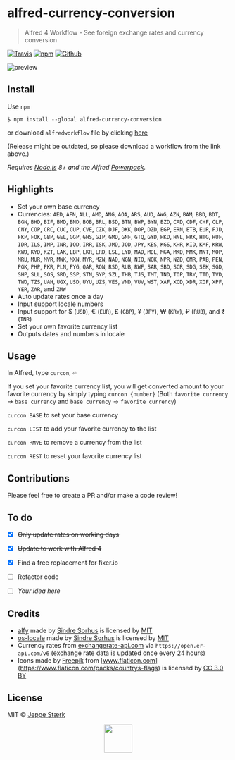 # alfred-currency-conversion

> Alfred 4 Workflow - See foreign exchange rates and currency conversion

[![Travis](https://img.shields.io/travis/jeppestaerk/alfred-currency-conversion/master.svg?style=flat-square&label=build%20status)](https://travis-ci.org/jeppestaerk/alfred-currency-conversion) [![npm](https://img.shields.io/npm/dt/alfred-currency-conversion.svg?style=flat-square&label=npm%20downloads)](https://www.npmjs.com/package/alfred-currency-conversion) [![Github](https://img.shields.io/github/downloads/jeppestaerk/alfred-currency-conversion/total.svg?style=flat-square&label=github%20downloads)](https://github.com/jeppestaerk/alfred-currency-conversion/releases/latest)

![preview](https://user-images.githubusercontent.com/87423085/133938135-ede42cd4-0d7b-47f7-9881-f6838bbbc795.gif)


## Install

Use `npm`
```
$ npm install --global alfred-currency-conversion
```
or download `alfredworkflow` file by clicking [here](https://github.com/jeppestaerk/alfred-currency-conversion/raw/master/alfred-currency-conversion.alfredworkflow)

(Release might be outdated, so please download a workflow from the link above.)

*Requires [Node.js](https://nodejs.org) 8+ and the Alfred [Powerpack](https://www.alfredapp.com/powerpack/).*


## Highlights

- Set your own base currency
- Currencies: `AED`, `AFN`, `ALL`, `AMD`, `ANG`, `AOA`, `ARS`, `AUD`, `AWG`, `AZN`, `BAM`, `BBD`, `BDT`, `BGN`, `BHD`, `BIF`, `BMD`, `BND`, `BOB`, `BRL`, `BSD`, `BTN`, `BWP`, `BYN`, `BZD`, `CAD`, `CDF`, `CHF`, `CLP`, `CNY`, `COP`, `CRC`, `CUC`, `CUP`, `CVE`, `CZK`, `DJF`, `DKK`, `DOP`, `DZD`, `EGP`, `ERN`, `ETB`, `EUR`, `FJD`, `FKP`, `FOK`, `GBP`, `GEL`, `GGP`, `GHS`, `GIP`, `GMD`, `GNF`, `GTQ`, `GYD`, `HKD`, `HNL`, `HRK`, `HTG`, `HUF`, `IDR`, `ILS`, `IMP`, `INR`, `IQD`, `IRR`, `ISK`, `JMD`, `JOD`, `JPY`, `KES`, `KGS`, `KHR`, `KID`, `KMF`, `KRW`, `KWD`, `KYD`, `KZT`, `LAK`, `LBP`, `LKR`, `LRD`, `LSL`, `LYD`, `MAD`, `MDL`, `MGA`, `MKD`, `MMK`, `MNT`, `MOP`, `MRU`, `MUR`, `MVR`, `MWK`, `MXN`, `MYR`, `MZN`, `NAD`, `NGN`, `NIO`, `NOK`, `NPR`, `NZD`, `OMR`, `PAB`, `PEN`, `PGK`, `PHP`, `PKR`, `PLN`, `PYG`, `QAR`, `RON`, `RSD`, `RUB`, `RWF`, `SAR`, `SBD`, `SCR`, `SDG`, `SEK`, `SGD`, `SHP`, `SLL`, `SOS`, `SRD`, `SSP`, `STN`, `SYP`, `SZL`, `THB`, `TJS`, `TMT`, `TND`, `TOP`, `TRY`, `TTD`, `TVD`, `TWD`, `TZS`, `UAH`, `UGX`, `USD`, `UYU`, `UZS`, `VES`, `VND`, `VUV`, `WST`, `XAF`, `XCD`, `XDR`, `XOF`, `XPF`, `YER`, `ZAR`, and `ZMW`
- Auto update rates once a day
- Input support locale numbers
- Input support for $ (`USD`), € (`EUR`), £ (`GBP`), ¥ (`JPY`), ₩ (`KRW`), ₽ (`RUB`), and ₹ (`INR`)
- Set your own favorite currency list
- Outputs dates and numbers in locale


## Usage

In Alfred, type `curcon`, <kbd>⏎</kbd>

If you set your favorite currency list, you will get converted amount to your favorite currency by simply typing `curcon {number}`
(Both `favorite currency` -> `base currency` and `base currency` -> `favorite currency`)

`curcon BASE` to set your base currency

`curcon LIST` to add your favorite currency to the list

`curcon RMVE` to remove a currency from the list

`curcon REST` to reset your favorite currency list


## Contributions

Please feel free to create a PR and/or make a code review!


## To do

- [x] ~~Only update rates on working days~~
- [x] ~~Update to work with Alfred 4~~
- [x] ~~Find a free replacement for fixer.io~~
- [ ] Refactor code
- [ ] *Your idea here*


## Credits

* [alfy](https://github.com/sindresorhus/alfy) made by [Sindre Sorhus](https://sindresorhus.com/) is licensed by [MIT](https://github.com/sindresorhus/alfy/blob/master/license)
* [os-locale](https://github.com/sindresorhus/os-locale) made by [Sindre Sorhus](https://sindresorhus.com/) is licensed by [MIT](https://github.com/sindresorhus/os-locale/blob/master/license)
* Currency rates from [exchangerate-api.com](https://www.exchangerate-api.com/) via `https://open.er-api.com/v6` (exchange rate data is updated once every 24 hours)
* Icons made by [Freepik](http://www.freepik.com) from [www.flaticon.com](https://www.flaticon.com/packs/countrys-flags) is licensed by [CC 3.0 BY](http://creativecommons.org/licenses/by/3.0/)


## License

MIT © [Jeppe Stærk](https://staerk.io)


<p align="center"><img src="https://raw.githubusercontent.com/jeppestaerk/alfred-currency-conversion/master/icon.png" width="64" ></p>
